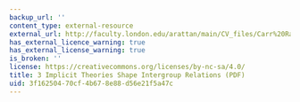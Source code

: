 ```yaml
---
backup_url: ''
content_type: external-resource
external_url: http://faculty.london.edu/arattan/main/CV_files/Carr%20Rattan%20Dweck%20(2012).pdf
has_external_licence_warning: true
has_external_license_warning: true
is_broken: ''
license: https://creativecommons.org/licenses/by-nc-sa/4.0/
title: 3 Implicit Theories Shape Intergroup Relations (PDF)
uid: 3f162504-70cf-4b67-8e88-d56e21f5a47c
---
```

